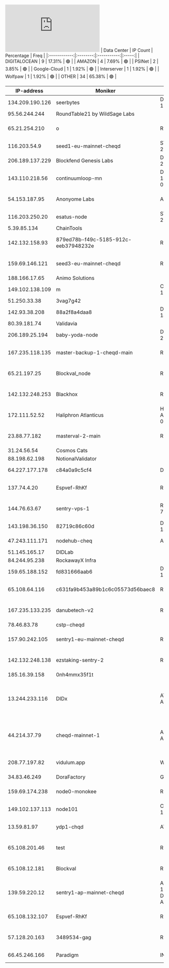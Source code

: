 ![Diagramm](https://github.com/obajay/StateSync-snapshots/blob/main/Projects/Cheqd/1/README.md)
| Data Center | IP Count | Percentage | Freq |
|:------------:|:--------:|:-----------:|:-----:|
| DIGITALOCEAN | 9 | 17.31% | 🟢 |
| AMAZON | 4 | 7.69% | 🟢 |
| PSINet | 2 | 3.85% | 🟢 |
| Google-Cloud | 1 | 1.92% | 🟢 |
| Interserver | 1 | 1.92% | 🟢 |
| Wolfpaw | 1 | 1.92% | 🟢 |
| OTHER | 34 | 65.38% | 🟢 |

<!-- START_TABLE -->
| IP-address | Moniker | NetName | Organization |
|-------------|-------------|-------------|-------------|
| 134.209.190.126 | seerbytes | DIGITALOCEAN-134-209-0-0 | DigitalOcean, LLC |
| 95.56.244.244 | RoundTable21 by WildSage Labs |  |  |
| 65.21.254.210 | o | RIPE | RIPE Network Coordination Centre |
| 116.203.54.9 | seed1-eu-mainnet-cheqd | STUB-116-202SLASH15 |  |
| 206.189.137.229 | Blockfend Genesis Labs | DIGITALOCEAN-206-189-0-0 | DigitalOcean, LLC |
| 143.110.218.56 | continuumloop-mn | DIGITALOCEAN-143-110-128-0 | DigitalOcean, LLC |
| 54.153.187.95 | Anonyome Labs | AMAZON | Amazon Technologies Inc. |
| 116.203.250.20 | esatus-node | STUB-116-202SLASH15 |  |
| 5.39.85.134 | ChainTools |  |  |
| 142.132.158.93 | 879ed78b-f49c-5185-912c-eeb37948232e | RIPE | RIPE Network Coordination Centre |
| 159.69.146.121 | seed3-eu-mainnet-cheqd | RIPE | RIPE Network Coordination Centre |
| 188.166.17.65 | Animo Solutions |  |  |
| 149.102.138.109 | m | COGENT-149-102-16 | PSINet, Inc. |
| 51.250.33.38 | 3vag7g42 |  |  |
| 142.93.38.208 | 88a2f8a4daa8 | DIGITALOCEAN-142-93-0-0 | DigitalOcean, LLC |
| 80.39.181.74 | Validavia |  |  |
| 206.189.25.194 | baby-yoda-node | DIGITALOCEAN-206-189-0-0 | DigitalOcean, LLC |
| 167.235.118.135 | master-backup-1-cheqd-main | RIPE | RIPE Network Coordination Centre |
| 65.21.197.25 | Blockval_node | RIPE | RIPE Network Coordination Centre |
| 142.132.248.253 | Blackhox | RIPE | RIPE Network Coordination Centre |
| 172.111.52.52 | Haliphron Atlanticus | HDC-MLNT-ALLOCATION-03 | Halton Datacenter Inc. |
| 23.88.77.182 | masterval-2-main | RIPE | RIPE Network Coordination Centre |
| 31.24.56.54 | Cosmos Cats |  |  |
| 88.198.62.198 | NotionalValidator |  |  |
| 64.227.177.178 | c84a0a9c5cf4 | DO-13 | DigitalOcean, LLC |
| 137.74.4.20 | Espvef-RhKf | RIPE | RIPE Network Coordination Centre |
| 144.76.63.67 | sentry-vps-1 | RIPE-ERX-144-76-0-0 | RIPE Network Coordination Centre |
| 143.198.36.150 | 82719c86c60d | DIGITALOCEAN-143-198-0-0 | DigitalOcean, LLC |
| 47.243.111.171 | nodehub-cheq | AL-3 | Alibaba Cloud LLC |
| 51.145.165.17 | DIDLab |  |  |
| 84.244.95.238 | RockawayX Infra |  |  |
| 159.65.188.152 | fd831666aab6 | DIGITALOCEAN-159-65-0-0 | DigitalOcean, LLC |
| 65.108.64.116 | c631fa9b453a89b1c6c05573d56baec8 | RIPE | RIPE Network Coordination Centre |
| 167.235.133.235 | danubetech-v2 | RIPE | RIPE Network Coordination Centre |
| 78.46.83.78 | cstp-cheqd |  |  |
| 157.90.242.105 | sentry1-eu-mainnet-cheqd | RIPE | RIPE Network Coordination Centre |
| 142.132.248.138 | ezstaking-sentry-2 | RIPE | RIPE Network Coordination Centre |
| 185.16.39.158 | 0nh4mmx35f1t |  |  |
| 13.244.233.116 | DIDx | AT-88-Z AMAZON-CPT | Amazon Technologies Inc. Amazon Data Services South Africa |
| 44.214.37.79 | cheqd-mainnet-1 | AMAZO-4 AMAZON-IAD | Amazon.com, Inc. Amazon Data Services NoVa |
| 208.77.197.82 | vidulum.app | WOLFPAW | Wolfpaw Data Centres Inc |
| 34.83.46.249 | DoraFactory | GOOGL-2 | Google LLC |
| 159.69.174.238 | node0-monokee | RIPE | RIPE Network Coordination Centre |
| 149.102.137.113 | node101 | COGENT-149-102-16 | PSINet, Inc. |
| 13.59.81.97 | ydp1-chqd | AT-88-Z | Amazon Technologies Inc. |
| 65.108.201.46 | test | RIPE | RIPE Network Coordination Centre |
| 65.108.12.181 | Blockval | RIPE | RIPE Network Coordination Centre |
| 139.59.220.12 | sentry1-ap-mainnet-cheqd | APNIC-ERX-139-59-0-0 DIGITALOCEAN-AP | Asia Pacific Network Information Centre |
| 65.108.132.107 | Espvef-RhKf | RIPE | RIPE Network Coordination Centre |
| 57.128.20.163 | 3489534-gag | RIPE-ERX-57 | RIPE Network Coordination Centre |
| 66.45.246.166 | Paradigm | INTERSERVER | Interserver, Inc |

<!-- END_TABLE -->
